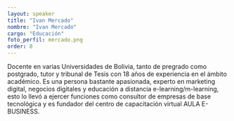 ```yaml
---
layout: speaker
title: "Ivan Mercado"
nombre: "Ivan Mercado"
cargo: "Educación"
foto_perfil: mercado.png
order: 8
---
```


Docente en varias Universidades de Bolivia, tanto de pregrado como postgrado, tutor y tribunal de Tesis con 18 años de experiencia en el ámbito académico.
Es una persona bastante apasionada, experto en marketing digital, negocios digitales y educación a distancia e-learning/m-learning, esto lo llevó a ejercer funciones como consultor de empresas de base tecnológica y es fundador del centro de capacitación virtual AULA E-BUSINESS.